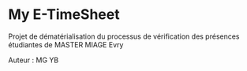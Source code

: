# My E-TimeSheet
Projet de dématérialisation du processus de vérification des présences étudiantes de MASTER MIAGE Evry

Auteur :
MG
YB


